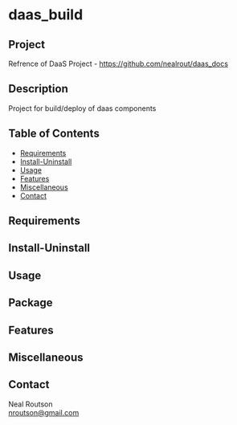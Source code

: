 # daas_build

## Project

Refrence of DaaS Project - https://github.com/nealrout/daas_docs

## Description
Project for build/deploy of daas components

## Table of Contents
- [Requirements](#requirements)
- [Install-Uninstall](#install-uninstall)
- [Usage](#usage)
- [Features](#features)
- [Miscellaneous](#miscellaneous)
- [Contact](#contact)

## Requirements


## Install-Uninstall


## Usage


## Package


## Features


## Miscellaneous


## Contact
Neal Routson  
nroutson@gmail.com
